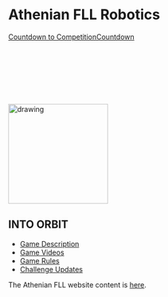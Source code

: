 # Athenian FLL Robotics

<div data-type="countdown" data-id="709391" class="tickcounter" style="width: 100%; position: relative; padding-bottom: 25%"><a href="//www.tickcounter.com/countdown/709391/countdown-to-competition" title="Countdown to Competition">Countdown to Competition</a><a href="//www.tickcounter.com/" title="Countdown">Countdown</a></div><script>(function(d, s, id) { var js, pjs = d.getElementsByTagName(s)[0]; if (d.getElementById(id)) return; js = d.createElement(s); js.id = id; js.src = "//www.tickcounter.com/static/js/loader.js"; pjs.parentNode.insertBefore(js, pjs); }(document, "script", "tickcounter-sdk"));</script>

<img src="https://www.firstinspires.org/sites/default/files/uploads/resource_library/fll/into-orbit/into-orbit-logo.jpg" alt="drawing" width="200"/>

## INTO ORBIT
* [Game Description](https://firstinspiresst01.blob.core.windows.net/fll/2019/FIRST-FLL-2018-19-Challenge-Letter.pdf)
* [Game Videos](https://www.youtube.com/playlist?list=PLpaPRqT711tgthX5cNEvayldhsrtBVape)
* [Game Rules](https://firstinspiresst01.blob.core.windows.net/fll/2019/FIRST-FLL-2018-19-ChallengeGuide-Letter.pdf)
* [Challenge Updates](https://firstinspiresst01.blob.core.windows.net/fll/2019/into-orbit-challenge-updates.pdf)

The Athenian FLL website content is [here](https://github.com/athenian-fll/athenian-fll-mkdocs).


